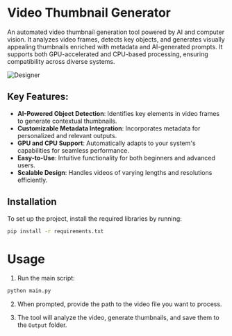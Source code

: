 # Video Thumbnail Generator
An automated video thumbnail generation tool powered by AI and computer vision. It analyzes video frames, detects key objects, and generates visually appealing thumbnails enriched with metadata and AI-generated prompts. It supports both GPU-accelerated and CPU-based processing, ensuring compatibility across diverse systems.


![Designer](https://github.com/user-attachments/assets/267c19b7-2272-4481-bfc2-ef6c051c58ca)


## Key Features:

- **AI-Powered Object Detection**: Identifies key elements in video frames to generate contextual thumbnails.
- **Customizable Metadata Integration**: Incorporates metadata for personalized and relevant outputs.
- **GPU and CPU Support**: Automatically adapts to your system's capabilities for seamless performance.
- **Easy-to-Use**: Intuitive functionality for both beginners and advanced users.
- **Scalable Design**: Handles videos of varying lengths and resolutions efficiently.

## Installation

To set up the project, install the required libraries by running:

```bash
pip install -r requirements.txt
```

# Usage
1. Run the main script:

```py
python main.py
```
2. When prompted, provide the path to the video file you want to process.

3. The tool will analyze the video, generate thumbnails, and save them to the ```Output``` folder.
